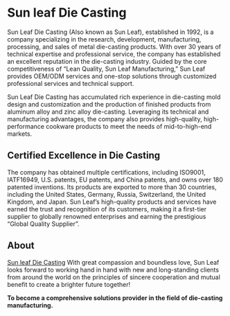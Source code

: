 # Sun leaf Die Casting

Sun Leaf Die Casting (Also known as Sun Leaf), established in 1992, is a company specializing in the research, development, manufacturing, processing, and sales of metal die-casting products. With over 30 years of technical expertise and professional service, the company has established an excellent reputation in the die-casting industry. Guided by the core competitiveness of “Lean Quality, Sun Leaf Manufacturing,” Sun Leaf provides OEM/ODM services and one-stop solutions through customized professional services and technical support.

Sun Leaf Die Casting has accumulated rich experience in die-casting mold design and customization and the production of finished products from aluminum alloy and zinc alloy die-casting. Leveraging its technical and manufacturing advantages, the company also provides high-quality, high-performance cookware products to meet the needs of mid-to-high-end markets.

## Certified Excellence in Die Casting

The company has obtained multiple certifications, including ISO9001, IATF16949, U.S. patents, EU patents, and China patents, and owns over 180 patented inventions. Its products are exported to more than 30 countries, including the United States, Germany, Russia, Switzerland, the United Kingdom, and Japan. Sun Leaf’s high-quality products and services have earned the trust and recognition of its customers, making it a first-tier supplier to globally renowned enterprises and earning the prestigious “Global Quality Supplier”.

## About

[Sun leaf Die Casting](www.sunleafcn.com) With great compassion and boundless love, Sun Leaf looks forward to working hand in hand with new and long-standing clients from around the world on the principles of sincere cooperation and mutual benefit to create a brighter future together!

**To become a comprehensive solutions provider in the field of die-casting manufacturing.**
